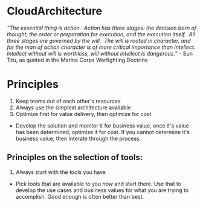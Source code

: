 # CloudArchitecture
*“The essential thing is action.  Action has three stages: the decision born of thought, the order or preparation for execution, and the execution itself.  All three stages are governed by the will.  The will is rooted in character, and for the man of action character is of more critical importance than intellect.  Intellect without will is worthless, will without intellect is dangerous.”* – Sun Tzu, as quoted in the Marine Corps Warfighting Doctrine
# Principles
1. Keep teams out of each other's resources
2. Always use the simplest architecture available
3. Optimize first for value delivery, then optimize for cost
*  Develop the solution and monitor it for business value, once it's value has been determined, optimize it for cost. If you cannot determine it's business value, then interate through the process.
## Principles on the selection of tools:
1. Always start with the tools you have
*  Pick tools that are available to you *now* and start there. Use that to develop the use cases and business values for what you are trying to accomplish. Good enough is often better than best.
